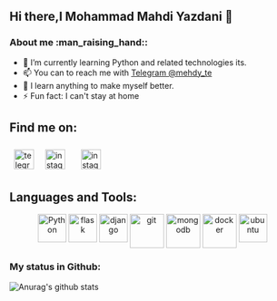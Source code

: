 ## Hi there,I Mohammad Mahdi Yazdani 👋


### About me :man_raising_hand::

- 🌱 I’m currently learning Python and related technologies its.
- 📫 You can to reach me with [Telegram @mehdy_te](https://t.me/mehdy_te)
- :boy: I learn anything to make myself better.
- ⚡ Fun fact: I can't stay at home


## Find me on:
<a href="https://t.me/mehdy_te"><img src="https://cdn.iconscout.com/icon/free/png-256/telegram-3-226554.png" alt="telegram" height="35" style="margin:8px"></a>
<a href="https://www.instagram.com/mehdy_in/"><img src="https://cdn.iconscout.com/icon/free/png-256/instagram-1868978-1583142.png" alt="instagram" height="35" style="margin:8px"></a>
<a href="https://twitter.com/mehdy_tw" alt="twitter" height="35" style="margin:8px"><img src="https://www.flaticon.com/svg/vstatic/svg/124/124021.svg?token=exp=1611836602~hmac=38eb7f8ce4bc0f152c62d4dc2c0b5755" alt="instagram" height="35" style="margin:8px"></a>


## Languages and Tools:
<p align="center">
<img src="https://raw.githubusercontent.com/abranhe/programming-languages-logos/30a0ecf99188be99a3c75a00efb5be61eca9c382/src/python/python.svg" alt="Python" height="50" width="50" style="vertical-align:top">
<img src="https://www.vectorlogo.zone/logos/pocoo_flask/pocoo_flask-icon.svg" alt="flask" height="50" width="50" style="vertical-align:top">
<img src="https://cdn.iconscout.com/icon/free/png-256/django-1-282754.png" alt="django" height="50" width="50" style="vertical-align:top">
<img src="https://cdn.iconscout.com/icon/free/png-256/git-13-569377.png" alt="git" height="60" width="60" style="vertical-align:top">
<img src="https://cdn.iconscout.com/icon/free/png-256/mongodb-4-1175139.png" alt="mongodb" height="60" width="60" style="vertical-align:top">
<img src="https://cdn.iconscout.com/icon/free/png-256/docker-13-1175230.png" alt="docker" height="60" width="60" style="vertical-align:top">
<img src="https://cdn.iconscout.com/icon/free/png-256/ubuntu-16-1175076.png" alt="ubuntu" height="50" width="50" style="vertical-align:top">
</p>


### My status in Github:

![Anurag's github stats](https://github-readme-stats.vercel.app/api?username=MrMohammadY&theme=default&show_icons=true) 

